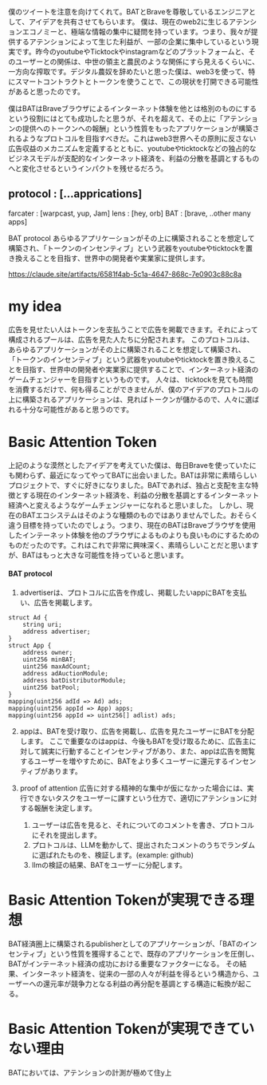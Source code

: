 僕のツイートを注意を向けてくれて。BATとBraveを尊敬しているエンジニアとして、アイデアを共有させてもらいます。
僕は、現在のweb2に生じるアテンションエコノミーと、極端な情報の集中に疑問を持っています。つまり、我々が提供するアテンションによって生じた利益が、一部の企業に集中しているという現実です。昨今のyoutubeやTicktockやinstagramなどのプラットフォームと、そのユーザーとの関係は、中世の領主と農民のような関係にすら見えるくらいに、一方向な搾取です。デジタル農奴を辞めたいと思った僕は、web3を使って、特にスマートコントラクトとトークンを使うことで、この現状を打開できる可能性があると思ったのです。


僕はBATはBraveブラウザによるインターネット体験を他とは格別のものにするという役割にはとても成功したと思うが、それを超えて、その上に「アテンションの提供へのトークンへの報酬」という性質をもったアプリケーションが構築されるようなプロトコルを目指すべきだ。これはweb3世界へその原則に反さない広告収益のメカニズムを定義するとともに、youtubeやticktockなどの独占的なビジネスモデルが支配的なインターネット経済を、利益の分散を基調とするものへと変化させるというインパクトを残せるだろう。

protocol :  [...apprications]
-------------------------------
farcater :  [warpcast, yup, Jam]
lens     :  [hey, orb]
BAT      :  [brave, ..other many apps]

BAT protocol
あらゆるアプリケーションがその上に構築されることを想定して構築され、「トークンのインセンティブ」という武器をyoutubeやticktockを置き換えることを目指す、世界中の開発者や実業家に提供します。

https://claude.site/artifacts/6581f4ab-5c1a-4647-868c-7e0903c88c8a




# my idea
広告を見せたい人はトークンを支払うことで広告を掲載できます。それによって構成されるプールは、広告を見た人たちに分配されます。
このプロトコルは、あらゆるアプリケーションがその上に構築されることを想定して構築され、
「トークンのインセンティブ」という武器をyoutubeやticktockを置き換えることを目指す、世界中の開発者や実業家に提供することで、インターネット経済のゲームチェンジャーを目指すというものです。
人々は、 ticktockを見ても時間を消費するだけで、何も得ることができませんが、僕のアイデアのプロトコルの上に構築されるアプリケーションは、見ればトークンが儲かるので、人々に選ばれる十分な可能性があると思うのです。

# Basic Attention Token
上記のような漠然としたアイデアを考えていた僕は、毎日Braveを使っていたにも関わらず、最近になってやってBATに出会いました。BATは非常に素晴らしいプロジェクトで、すぐに好きになりました。BATであれば、独占と支配を主な特徴とする現在のインターネット経済を、利益の分散を基調とするインターネット経済へと変えるようなゲームチェンジャーになれると思いました。
しかし、現在のBATエコシステムはそのような種類のものではありませんでした。おそらく違う目標を持っていたのでしょう。つまり、現在のBATはBraveブラウザを使用したインテーネット体験を他のブラウザによるものよりも良いものにするためのものだったのです。これはこれで非常に興味深く、素晴らしいことだと思いますが、BATはもっと大きな可能性を持っていると思います。



####  BAT protocol

1. advertiserは、プロトコルに広告を作成し、掲載したいappにBATを支払い、広告を掲載します。
```solidity
struct Ad {
    string uri;
    address advertiser;
}
struct App {
    address owner;
    uint256 minBAT;
    uint256 maxAdCount;
    address adAuctionModule;
    address batDistributorModule;
    uint256 batPool;
}
mapping(uint256 adId => Ad) ads;
mapping(uint256 appId => App) apps;
mapping(uint256 appId => uint256[] adlist) ads;
```
2. appは、BATを受け取り、広告を掲載し、広告を見たユーザーにBATを分配します。
ここで重要なのはappは、今後もBATを受け取るために、広告主に対して誠実に行動することインセンティブがあり、また、appは広告を閲覧するユーザーを増やすために、BATをより多くユーザーに還元するインセンティブがあります。

3. proof of attention 
広告に対する精神的な集中が仮になかった場合には、実行できないタスクをユーザーに課すという仕方で、適切にアテンションに対する報酬を決定します。

    1. ユーザーは広告を見ると、それについてのコメントを書き、プロトコルにそれを提出します。
    2. プロトコルは、LLMを動かして、提出されたコメントのうちでランダムに選ばれたものを、検証します。(example: github)
    3. llmの検証の結果、BATをユーザーに分配します。




# Basic Attention Tokenが実現できる理想
BAT経済圏上に構築されるpublisherとしてのアプリケーションが、「BATのインセンティブ」という性質を獲得することで、既存のアプリケーションを圧倒し、BATがインテーネット経済の成功における重要なファクターになる。
その結果、インターネット経済を、従来の一部の人々が利益を得るという構造から、ユーザーへの還元率が競争力となる利益の再分配を基調とする構造に転換が起こる。

# Basic Attention Tokenが実現できていない理由
BATにおいては、アテンションの計測が極めて住y上